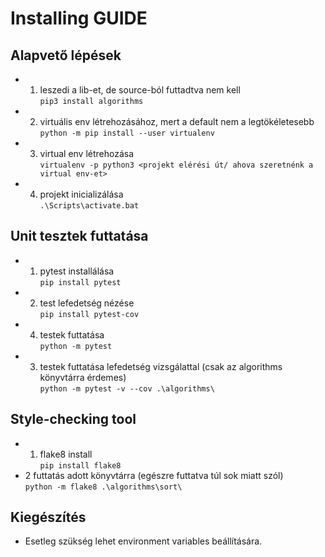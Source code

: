 # Installing GUIDE

## Alapvető lépések
- 1. leszedi a lib-et, de source-ból futtadtva nem kell
<br /> ```pip3 install algorithms```
- 2. virtuális env létrehozásához, mert a default nem a legtökéletesebb
<br /> ```python -m pip install --user virtualenv``` 
- 3. virtual env létrehozása 
<br /> ```virtualenv -p python3 <projekt elérési út/ ahova szeretnénk a virtual env-et>```
- 4. projekt inicializálása 
<br /> ```.\Scripts\activate.bat```  

## Unit tesztek futtatása
- 1. pytest installálása
<br /> ```pip install pytest``` 
- 2. test lefedetség nézése
<br /> ```pip install pytest-cov```
- 4. testek futtatása
<br /> ```python -m pytest```
- 3. testek futtatása lefedetség vizsgálattal (csak az algorithms könyvtárra érdemes)
<br /> ```python -m pytest -v --cov .\algorithms\```

## Style-checking tool
- 1. flake8 install
<br /> ```pip install flake8``` 
- 2 futtatás adott könyvtárra (egészre futtatva túl sok miatt szól)
<br /> ```python -m flake8 .\algorithms\sort\```  

## Kiegészítés
- Esetleg szükség lehet environment variables beállítására.